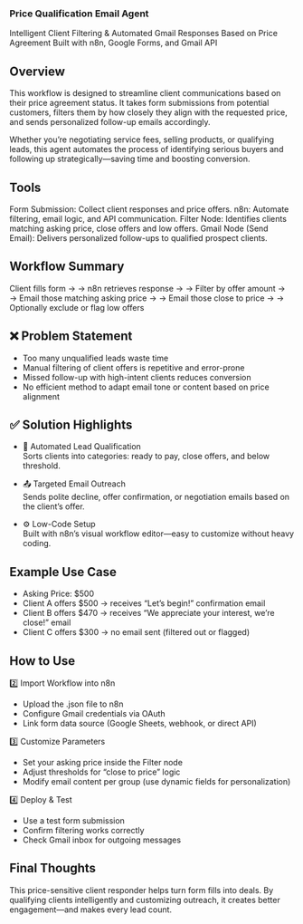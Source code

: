 ### Price Qualification Email Agent

Intelligent Client Filtering & Automated Gmail Responses Based on Price Agreement
Built with n8n, Google Forms, and Gmail API

## Overview
This workflow is designed to streamline client communications based on their price agreement status. It takes form submissions from potential customers, filters them by how closely they align with the requested price, and sends personalized follow-up emails accordingly.

Whether you’re negotiating service fees, selling products, or qualifying leads, this agent automates the process of identifying serious buyers and following up strategically—saving time and boosting conversion.

## Tools 

Form Submission: Collect client responses and price offers.
n8n: Automate filtering, email logic, and API communication.
Filter Node: Identifies clients matching asking price, close offers and low offers.
Gmail Node (Send Email): Delivers personalized follow-ups to qualified prospect clients.

## Workflow Summary

Client fills form → 
→ n8n retrieves response →
→ Filter by offer amount →
→ Email those matching asking price →
→ Email those close to price →
→ Optionally exclude or flag low offers

## ❌ Problem Statement

- Too many unqualified leads waste time  
- Manual filtering of client offers is repetitive and error-prone  
- Missed follow-up with high-intent clients reduces conversion  
- No efficient method to adapt email tone or content based on price alignment

## ✅ Solution Highlights

- 🎯 Automated Lead Qualification  
  Sorts clients into categories: ready to pay, close offers, and below threshold.

- 📤 Targeted Email Outreach  
  Sends polite decline, offer confirmation, or negotiation emails based on the client’s offer.

- ⚙️ Low-Code Setup  
  Built with n8n’s visual workflow editor—easy to customize without heavy coding.


## Example Use Case

- Asking Price: $500  
- Client A offers $500 → receives “Let’s begin!” confirmation email  
- Client B offers $470 → receives “We appreciate your interest, we’re close!” email  
- Client C offers $300 → no email sent (filtered out or flagged)

## How to Use

2️⃣ Import Workflow into n8n
- Upload the .json file to n8n  
- Configure Gmail credentials via OAuth  
- Link form data source (Google Sheets, webhook, or direct API)

3️⃣ Customize Parameters
- Set your asking price inside the Filter node  
- Adjust thresholds for “close to price” logic  
- Modify email content per group (use dynamic fields for personalization)

4️⃣ Deploy & Test
- Use a test form submission  
- Confirm filtering works correctly  
- Check Gmail inbox for outgoing messages

## Final Thoughts

This price-sensitive client responder helps turn form fills into deals. By qualifying clients intelligently and customizing outreach, it creates better engagement—and makes every lead count.
